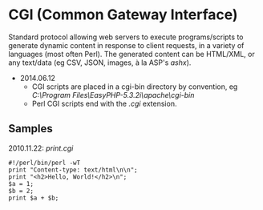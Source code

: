# CGI (Common Gateway Interface)

Standard protocol allowing web servers to execute programs/scripts to generate dynamic content in response to client requests, in a variety of languages (most often Perl).
The generated content can be HTML/XML, or any text/data (eg CSV, JSON, images, à la ASP's _ashx_).

* 2014.06.12
  * CGI scripts are placed in a cgi-bin directory by convention, eg _C:\Program Files\EasyPHP-5.3.2i\apache\cgi-bin_
  * Perl CGI scripts end with the _.cgi_ extension.

## Samples

2010.11.22: _print.cgi_

```cgi
#!/perl/bin/perl -wT
print "Content-type: text/html\n\n";
print "<h2>Hello, World!</h2>\n";
$a = 1;
$b = 2;
print $a + $b;
```
